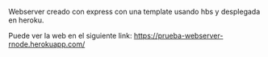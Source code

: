 
Webserver creado con express con una template usando hbs y desplegada en heroku.

Puede ver la web en el siguiente link:
https://prueba-webserver-rnode.herokuapp.com/
